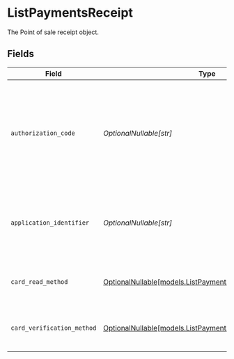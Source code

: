 # ListPaymentsReceipt

The Point of sale receipt object.


## Fields

| Field                                                                                                          | Type                                                                                                           | Required                                                                                                       | Description                                                                                                    | Example                                                                                                        |
| -------------------------------------------------------------------------------------------------------------- | -------------------------------------------------------------------------------------------------------------- | -------------------------------------------------------------------------------------------------------------- | -------------------------------------------------------------------------------------------------------------- | -------------------------------------------------------------------------------------------------------------- |
| `authorization_code`                                                                                           | *OptionalNullable[str]*                                                                                        | :heavy_minus_sign:                                                                                             | A unique code provided by the cardholder’s bank to confirm that the transaction was successfully approved.     | ...                                                                                                            |
| `application_identifier`                                                                                       | *OptionalNullable[str]*                                                                                        | :heavy_minus_sign:                                                                                             | The unique number that identifies a specific payment application on a chip card.                               | ...                                                                                                            |
| `card_read_method`                                                                                             | [OptionalNullable[models.ListPaymentsCardReadMethod]](../models/listpaymentscardreadmethod.md)                 | :heavy_minus_sign:                                                                                             | The method by which the card was read by the terminal.                                                         | contactless                                                                                                    |
| `card_verification_method`                                                                                     | [OptionalNullable[models.ListPaymentsCardVerificationMethod]](../models/listpaymentscardverificationmethod.md) | :heavy_minus_sign:                                                                                             | The method used to verify the cardholder's identity.                                                           | no-cvm-required                                                                                                |